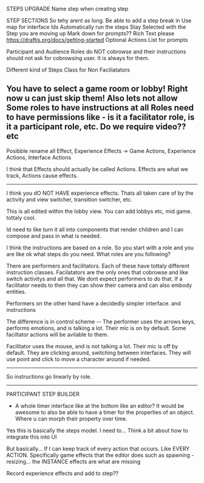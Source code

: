 STEPS UPGRADE
  Name step when creating step 

  STEP SECTIONS
    So tehy arent as long. Be able to add a step break in
  Use map for interface Ids
  Automatically run the steps
  Stay Selected with the Step you are moving up
  Mark down for prompts?? Rich Text please https://draftjs.org/docs/getting-started
  Optional Actions List for prompts

  Participant and Audience Roles do NOT cobrowse and their instructions should not ask for cobrowsing user. It is always for them. 

  Different kind of Steps Class for Non Faciliatators

  You have to select a game room or lobby! Right now u can just skip them!
  Also lets not allow Some roles to have instructions at all
  Roles need to have permissions like - is it a facilitator role, is it a participant role, etc. Do we require video?? etc
--

Posibble rename all Effect, Experience Effects -> Game Actions, Experience Actions, Interface Actions

I think that Effects should actually be called Actions. Effects are what we track, Actions cause effects.

---


I think you dO NOT HAVE experience effects. Thats all taken care of by the activity and view switcher, transition switcher, etc.

This is all edited within the lobby view. You can add lobbys etc, mid game. tottaly cool.

Id need to like turn it all into components that render children and I can compose and pass in what is needed. 

I think the instructions are based on a role. So you start with a role and you are like ok what steps do you need. What roles are you following? 

There are performers and facilitators. Each of these have tottaly different instruction classes. Facilatators are the only ones that cobrowse and like switch activitys and all that. We dont expect performers to do that. If a facilitator needs to then they can show their camera and can also embody entities. 

Performers on the  other hand have a decidedly simpler interface. and instructions

The difference is in control scheme -- The performer uses the arrows keys, performs emotions, and is talking a lot. Their mic is on by default. Some faciltator actions will be avilable to them.

Facilitator uses the mouse, and is not talking a lot. Their mic is off by default. They are clicking around, switching between interfaces. They will use point and click to move a character around if needed.

---

So instructions go linearly by role.

----



PARTICIPANT STEP BUILDER
 - A whole timer interface like at the bottom like an editor?
  It would be awesome to also be able to have a timer for the properties of an object. Where u can morph their property over time.

  Yes this is basically the steps model. I need to... Think a bit about how to integrate this into UI 

  But basically... If I can keep track of every action that occurs. Like EVERY ACTION. Specifically game effects that the editor does such as spawning - resizing... the INSTANCE effects are what are missing

  Record experience effects and add to step??

